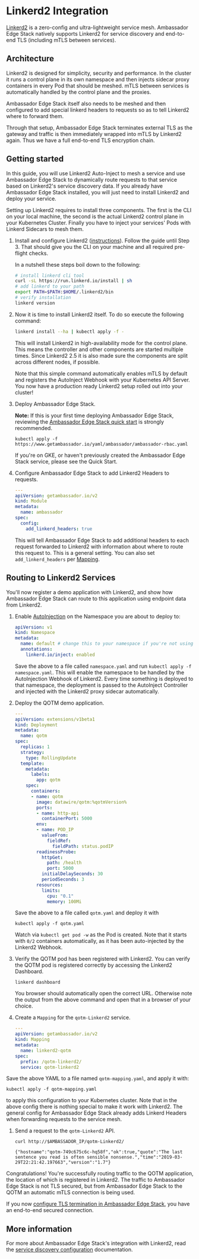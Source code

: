 # Linkerd2 Integration

[Linkerd2](https://www.linkerd.io) is a zero-config and ultra-lightweight service mesh. Ambassador Edge Stack natively supports Linkerd2 for service discovery and end-to-end TLS (including mTLS between services).

## Architecture

Linkerd2 is designed for simplicity, security and performance. In the cluster it runs a control plane in its own namespace and then injects sidecar proxy containers in every Pod that should be meshed. mTLS between services is automatically handled by the control plane and the proxies.

Ambassador Edge Stack itself also needs to be meshed and then configured to add special linkerd headers to requests so as to tell Linkerd2 where to forward them.

Through that setup, Ambassador Edge Stack terminates external TLS as the gateway and traffic is then immediately wrapped into mTLS by Linkerd2 again. Thus we have a full end-to-end TLS encryption chain.

## Getting started

In this guide, you will use Linkerd2 Auto-Inject to mesh a service and use Ambassador Edge Stack to dynamically route requests to that service based on Linkerd2's service discovery data. If you already have Ambassador Edge Stack installed, you will just need to install Linkerd2 and deploy your service.

Setting up Linkerd2 requires to install three components. The first is the CLI on your local machine, the second is the actual Linkerd2 control plane in your Kubernetes Cluster. Finally you have to inject your services' Pods with Linkerd Sidecars to mesh them.

1. Install and configure Linkerd2 ([instructions](https://linkerd.io/2/getting-started/)). Follow the guide until Step 3. That should give you the CLI on your machine and all required pre-flight checks.

    In a nutshell these steps boil down to the following:

    ```bash
    # install linkerd cli tool
    curl -sL https://run.linkerd.io/install | sh
    # add linkerd to your path
    export PATH=$PATH:$HOME/.linkerd2/bin
    # verify installation
    linkerd version
    ```

2. Now it is time to install Linkerd2 itself. To do so execute the following command:

    ```bash
    linkerd install --ha | kubectl apply -f -
    ```

    This will install Linkerd2 in high-availability mode for the control plane. This means the controller and other components are started multiple times. Since Linkerd2 2.5 it is also made sure the components are split across different nodes, if possible.

    Note that this simple command automatically enables mTLS by default and registers the AutoInject Webhook with your Kubernetes API Server. You now have a production ready Linkerd2 setup rolled out into your cluster!

3. Deploy Ambassador Edge Stack.

   **Note:** If this is your first time deploying Ambassador Edge Stack, reviewing the [Ambassador Edge Stack quick start](/user-guide/getting-started) is strongly recommended.

   ```
   kubectl apply -f https://www.getambassador.io/yaml/ambassador/ambassador-rbac.yaml
   ```

   If you're on GKE, or haven't previously created the Ambassador Edge Stack service, please see the Quick Start.

4. Configure Ambassador Edge Stack to add Linkerd2 Headers to requests.

    ```yaml
    ---
    apiVersion: getambassador.io/v2
    kind: Module
    metadata:
      name: ambassador
    spec:
      config:
        add_linkerd_headers: true
    ```

    This will tell Ambassador Edge Stack to add additional headers to each request forwarded to Linkerd2 with information about where to route this request to. This is a general setting. You can also set `add_linkerd_headers` per [Mapping](https://www.getambassador.io/reference/mappings#mapping-configuration).

## Routing to Linkerd2 Services

You'll now register a demo application with Linkerd2, and show how Ambassador Edge Stack can route to this application using endpoint data from Linkerd2.

1. Enable [AutoInjection](https://linkerd.io/2/features/proxy-injection/) on the Namespace you are about to deploy to:
    ```yaml
    apiVersion: v1
    kind: Namespace
    metadata:
      name: default # change this to your namespace if you're not using 'default'
      annotations:
        linkerd.io/inject: enabled
    ```
    Save the above to a file called `namespace.yaml` and run `kubectl apply -f namespace.yaml`. This will enable the namespace to be handled by the AutoInjection Webhook of Linkerd2. Every time something is deployed to that namespace, the deployment is passed to the AutoInject Controller and injected with the Linkerd2 proxy sidecar automatically.

2. Deploy the QOTM demo application.

    ```yaml
    ---
    apiVersion: extensions/v1beta1
    kind: Deployment
    metadata:
      name: qotm
    spec:
      replicas: 1
      strategy:
        type: RollingUpdate
      template:
        metadata:
          labels:
            app: qotm
        spec:
          containers:
          - name: qotm
            image: datawire/qotm:%qotmVersion%
            ports:
            - name: http-api
              containerPort: 5000
            env:
            - name: POD_IP
              valueFrom:
                fieldRef:
                  fieldPath: status.podIP
            readinessProbe:
              httpGet:
                path: /health
                port: 5000
              initialDelaySeconds: 30
              periodSeconds: 3
            resources:
              limits:
                cpu: "0.1"
                memory: 100Mi
    ```

    Save the above to a file called `qotm.yaml` and deploy it with
    ```
    kubectl apply -f qotm.yaml
    ```
    Watch via `kubectl get pod -w` as the Pod is created. Note that it starts with `0/2` containers automatically, as it has been auto-injected by the Linkerd2 Webhook.

3. Verify the QOTM pod has been registered with Linkerd2. You can verify the QOTM pod is registered correctly by accessing the Linkerd2 Dashboard.

   ```shell
   linkerd dashboard
   ```

   You browser should automatically open the correct URL. Otherwise note the output from the above command and open that in a browser of your choice.

4. Create a `Mapping` for the `qotm-Linkerd2` service.

   ```yaml
   ---
   apiVersion: getambassador.io/v2
   kind: Mapping
   metadata:
     name: linkerd2-qotm
   spec:
     prefix: /qotm-linkerd2/
     service: qotm-linkerd2
   ```

Save the above YAML to a file named `qotm-mapping.yaml`, and apply it with:
```
kubectl apply -f qotm-mapping.yaml
``` 
to apply this configuration to your Kubernetes cluster. Note that in the above config there is nothing special to make it work with Linkerd2. The general config for Ambassador Edge Stack already adds Linkerd Headers when forwarding requests to the service mesh.

1. Send a request to the `qotm-Linkerd2` API.

   ```shell
   curl http://$AMBASSADOR_IP/qotm-Linkerd2/

   {"hostname":"qotm-749c675c6c-hq58f","ok":true,"quote":"The last sentence you read is often sensible nonsense.","time":"2019-03-29T22:21:42.197663","version":"1.7"}
   ```

Congratulations! You're successfully routing traffic to the QOTM application, the location of which is registered in Linkerd2. The traffic to Ambassador Edge Stack is not TLS secured, but from Ambassador Edge Stack to the QOTM an automatic mTLS connection is being used.

If you now [configure TLS termination in Ambassador Edge Stack](/reference/core/tls), you have an end-to-end secured connection.

## More information

For more about Ambassador Edge Stack's integration with Linkerd2, read the [service discovery configuration](/reference/core/resolvers) documentation.


